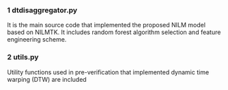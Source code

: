 ### 1 dtdisaggregator.py
It is the main source code that implemented the proposed NILM model based on NILMTK.
It includes random forest algorithm selection and feature engineering scheme.


### 2 utils.py
Utility functions used in pre-verification that implemented dynamic time warping (DTW) are included
